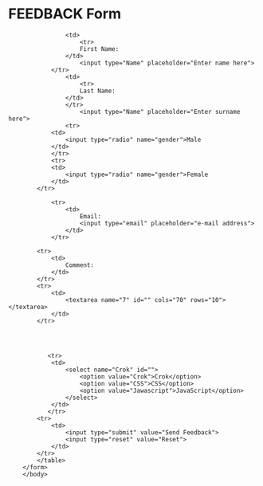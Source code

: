 <html>
    <head>
        <title>
            Registeration Form 
        </title>
    </head>
        <body>
            <h1> FEEDBACK  Form </h1>
            <form>
                <table>
                    
                    <td>
                        <tr>
                        First Name:
                    </td>
                        <input type="Name" placeholder="Enter name here">
                </tr>
                    <td>
                        <tr>
                        Last Name:
                    </td>
                    </tr>
                        <input type="Name" placeholder="Enter surname here">
                    <tr>
                <td>
                    <input type="radio" name="gender">Male
                </td>
                </tr>
                <tr>
                <td>
                    <input type="radio" name="gender">Female
                </td>
            </tr>
      
                <tr>
                    <td>
                        Email:
                        <input type="email" placeholder="e-mail address">
                    </td>
                </tr>
            
            <tr>
                <td>
                    Comment:
                </td>
            </tr>
            <tr>
                <td>   
                    <textarea name="7" id="" cols="70" rows="10"></textarea>
                </td>
            </tr>




               <tr>
                <td>
                    <select name="Crok" id="">
                        <option value="Crok">Crok</option>
                        <option value="CSS">CSS</option>
                        <option value="Jawascript">JavaScript</option>
                    </select>
                </td>
               </tr>
            <tr>
                <td>
                    <input type="submit" value="Send Feedback">
                    <input type="reset" value="Reset">
                </td>
            </tr>
            </table>
        </form>
        </body>
</html>
